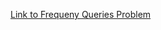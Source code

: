 [Link to Frequeny Queries Problem](https://www.hackerrank.com/challenges/frequency-queries/problem)
